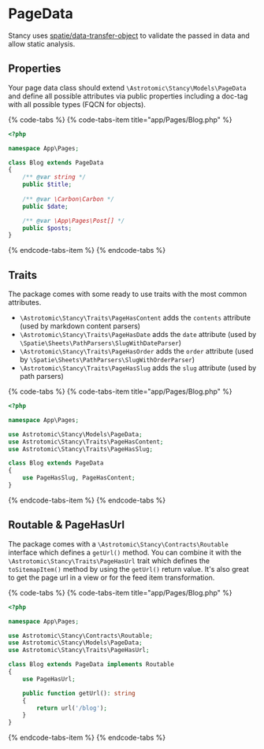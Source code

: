 # PageData

Stancy uses [spatie/data-transfer-object](https://github.com/spatie/data-transfer-object) to validate the passed in data and allow static analysis.

## Properties

Your page data class should extend `\Astrotomic\Stancy\Models\PageData` and define all possible attributes via public properties including a doc-tag with all possible types \(FQCN for objects\).

{% code-tabs %}
{% code-tabs-item title="app/Pages/Blog.php" %}
```php
<?php

namespace App\Pages;

class Blog extends PageData
{
    /** @var string */
    public $title;
    
    /** @var \Carbon\Carbon */
    public $date;

    /** @var \App\Pages\Post[] */
    public $posts;
}
```
{% endcode-tabs-item %}
{% endcode-tabs %}

## Traits

The package comes with some ready to use traits with the most common attributes.

* `\Astrotomic\Stancy\Traits\PageHasContent` adds the `contents` attribute \(used by  markdown content parsers\)
* `\Astrotomic\Stancy\Traits\PageHasDate` adds the `date` attribute \(used by `\Spatie\Sheets\PathParsers\SlugWithDateParser`\)
* `\Astrotomic\Stancy\Traits\PageHasOrder` adds the `order` attribute \(used by `\Spatie\Sheets\PathParsers\SlugWithOrderParser`\)
* `\Astrotomic\Stancy\Traits\PageHasSlug` adds the `slug` attribute \(used by path parsers\)

{% code-tabs %}
{% code-tabs-item title="app/Pages/Blog.php" %}
```php
<?php

namespace App\Pages;

use Astrotomic\Stancy\Models\PageData;
use Astrotomic\Stancy\Traits\PageHasContent;
use Astrotomic\Stancy\Traits\PageHasSlug;

class Blog extends PageData
{
    use PageHasSlug, PageHasContent;
}
```
{% endcode-tabs-item %}
{% endcode-tabs %}

## Routable & PageHasUrl

The package comes with a `\Astrotomic\Stancy\Contracts\Routable` interface which defines a `getUrl()` method. You can combine it with the `\Astrotomic\Stancy\Traits\PageHasUrl` trait which defines the `toSitemapItem()` method by using the `getUrl()` return value. It's also great to get the page url in a view or for the feed item transformation.

{% code-tabs %}
{% code-tabs-item title="app/Pages/Blog.php" %}
```php
<?php

namespace App\Pages;

use Astrotomic\Stancy\Contracts\Routable;
use Astrotomic\Stancy\Models\PageData;
use Astrotomic\Stancy\Traits\PageHasUrl;

class Blog extends PageData implements Routable
{
    use PageHasUrl;

    public function getUrl(): string
    {
        return url('/blog');
    }
}
```
{% endcode-tabs-item %}
{% endcode-tabs %}

